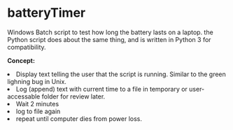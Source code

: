 # batteryTimer
Windows Batch script to test how long the battery lasts on a laptop. the Python script does about the same thing, and is written in Python 3 for compatibility.


<b>Concept:</b>
<li>Display text telling the user that the script is running. Similar to the green lighning bug in Unix.
<li>Log (append) text with current time to a file in temporary or user-accessable folder for review later.
<li>Wait 2 minutes
<li>log to file again
<li>repeat until computer dies from power loss.

